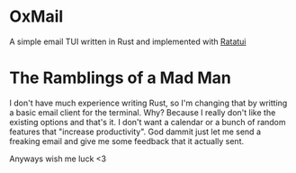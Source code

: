 # OxMail

A simple email TUI written in Rust and implemented with [Ratatui](https://ratatui.rs/)

# The Ramblings of a Mad Man

I don't have much experience writing Rust, so I'm changing that by writting a basic email client for the terminal. Why? Because I really don't like the existing options and that's it. I don't want a calendar or a bunch of random features that "increase productivity". God dammit just let me send a freaking email and give me some feedback that it actually sent.

Anyways wish me luck <3
